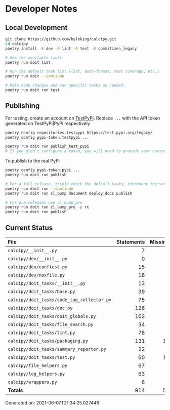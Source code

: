 # Developer Notes

## Local Development

```sh
git clone https://github.com/kyleking/calcipy.git
cd calcipy
poetry install -E dev -E lint -E test -E commitizen_legacy

# See the available tasks
poetry run doit list

# Run the default task list (lint, auto-format, test coverage, etc.)
poetry run doit --continue

# Make code changes and run specific tasks as needed:
poetry run doit run test
```

## Publishing

For testing, create an account on [TestPyPi](https://test.pypi.org/legacy/). Replace `...` with the API token generated on TestPyPi|PyPi respectively

```sh
poetry config repositories.testpypi https://test.pypi.org/legacy/
poetry config pypi-token.testpypi ...

poetry run doit run publish_test_pypi
# If you didn't configure a token, you will need to provide your username and password to publish
```

To publish to the real PyPi

```sh
poetry config pypi-token.pypi ...
poetry run doit run publish

# For a full release, triple check the default tasks, increment the version, rebuild documentation, and publish!
poetry run doit run --continue
poetry run doit run cl_bump document deploy_docs publish

# For pre-releases use cl_bump_pre
poetry run doit run cl_bump_pre -p rc
poetry run doit run publish
```

## Current Status

<!-- {cts} COVERAGE -->
| File                                       |   Statements |   Missing |   Excluded | Coverage   |
|:-------------------------------------------|-------------:|----------:|-----------:|:-----------|
| `calcipy/__init__.py`                      |            7 |         0 |          0 | 100.0%     |
| `calcipy/dev/__init__.py`                  |            0 |         0 |          0 | 100.0%     |
| `calcipy/dev/conftest.py`                  |           15 |         0 |         22 | 100.0%     |
| `calcipy/dev/noxfile.py`                   |           16 |         0 |         68 | 100.0%     |
| `calcipy/doit_tasks/__init__.py`           |           13 |         0 |          0 | 100.0%     |
| `calcipy/doit_tasks/base.py`               |           39 |         7 |          3 | 82.1%      |
| `calcipy/doit_tasks/code_tag_collector.py` |           75 |         6 |          0 | 92.0%      |
| `calcipy/doit_tasks/doc.py`                |          126 |         5 |          5 | 96.0%      |
| `calcipy/doit_tasks/doit_globals.py`       |          162 |         4 |         10 | 97.5%      |
| `calcipy/doit_tasks/file_search.py`        |           34 |         0 |          2 | 100.0%     |
| `calcipy/doit_tasks/lint.py`               |           78 |         1 |          0 | 98.7%      |
| `calcipy/doit_tasks/packaging.py`          |          131 |        12 |          3 | 90.8%      |
| `calcipy/doit_tasks/summary_reporter.py`   |           22 |         0 |         40 | 100.0%     |
| `calcipy/doit_tasks/test.py`               |           60 |        11 |          0 | 81.7%      |
| `calcipy/file_helpers.py`                  |           67 |         3 |          3 | 95.5%      |
| `calcipy/log_helpers.py`                   |           63 |         6 |          2 | 90.5%      |
| `calcipy/wrappers.py`                      |            6 |         0 |          0 | 100.0%     |
| **Totals**                                 |          914 |        55 |        158 | 94.0%      |

Generated on: 2021-06-07T21:34:25.027446
<!-- {cte} -->
